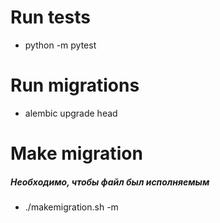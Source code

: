 # Run tests

- python -m pytest

# Run migrations

- alembic upgrade head

# Make migration
##### Необходимо, чтобы файл был исполняемым
- ./makemigration.sh -m <name-of-migration>
